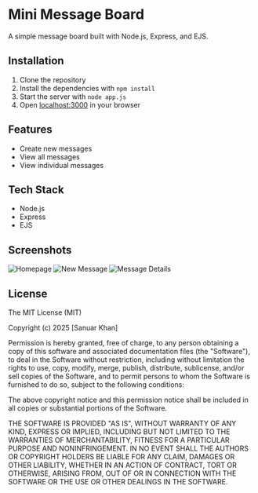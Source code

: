 # Mini Message Board

A simple message board built with Node.js, Express, and EJS.

## Installation

1. Clone the repository
2. Install the dependencies with `npm install`
3. Start the server with `node app.js`
4. Open [localhost:3000](http://localhost:3000) in your browser

## Features

- Create new messages
- View all messages
- View individual messages

## Tech Stack

- Node.js
- Express
- EJS

## Screenshots

![Homepage](screenshots/homepage.png)
![New Message](screenshots/new-message.png)
![Message Details](screenshots/message-details.png)

## License

The MIT License (MIT)

Copyright (c) 2025 [Sanuar Khan]

Permission is hereby granted, free of charge, to any person obtaining a copy of this software and associated documentation files (the "Software"), to deal in the Software without restriction, including without limitation the rights to use, copy, modify, merge, publish, distribute, sublicense, and/or sell copies of the Software, and to permit persons to whom the Software is furnished to do so, subject to the following conditions:

The above copyright notice and this permission notice shall be included in all copies or substantial portions of the Software.

THE SOFTWARE IS PROVIDED "AS IS", WITHOUT WARRANTY OF ANY KIND, EXPRESS OR IMPLIED, INCLUDING BUT NOT LIMITED TO THE WARRANTIES OF MERCHANTABILITY, FITNESS FOR A PARTICULAR PURPOSE AND NONINFRINGEMENT. IN NO EVENT SHALL THE AUTHORS OR COPYRIGHT HOLDERS BE LIABLE FOR ANY CLAIM, DAMAGES OR OTHER LIABILITY, WHETHER IN AN ACTION OF CONTRACT, TORT OR OTHERWISE, ARISING FROM, OUT OF OR IN CONNECTION WITH THE SOFTWARE OR THE USE OR OTHER DEALINGS IN THE SOFTWARE.
